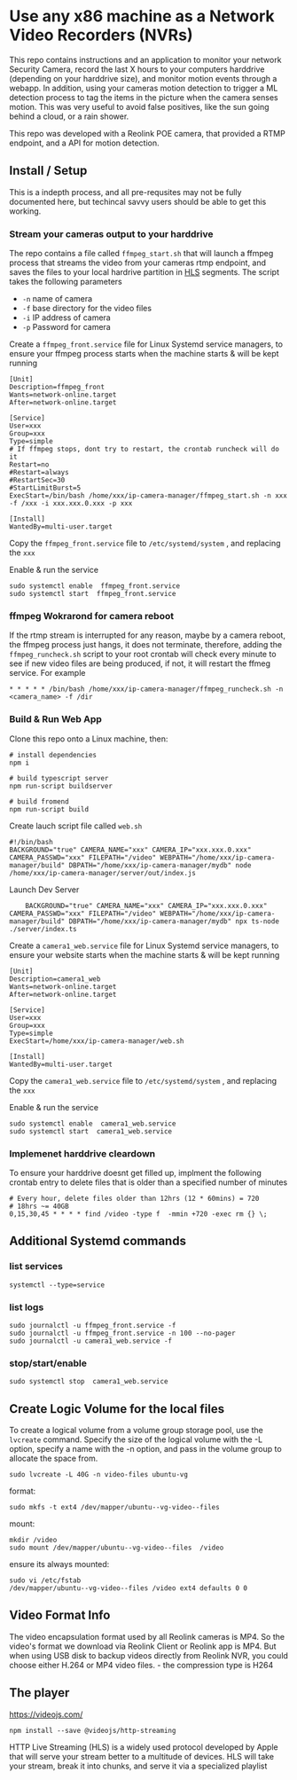 


#  Use any x86 machine as a Network Video Recorders (NVRs)

This repo contains instructions and an application to monitor your network Security Camera, record the last X hours to your computers harddrive (depending on your harddrive size), and monitor motion events through a webapp.  In addition, using your cameras motion detection to trigger a ML detection process to tag the items in the picture when the camera senses motion.  This was very useful to avoid false positives, like the sun going behind a cloud, or a rain shower.

This repo was developed with a Reolink POE camera, that provided a RTMP endpoint, and a API for motion detection.


## Install / Setup

This is a indepth process, and all pre-requsites may not be fully documented here, but techincal savvy users should be able to get this working.

### Stream your cameras output to your harddrive

The repo contains a file called ```ffmpeg_start.sh``` that will launch a ffmpeg process that streams the video from your cameras rtmp endpoint, and saves the files to your local hardrive partition in [HLS](https://en.wikipedia.org/wiki/HTTP_Live_Streaming) segments. The script takes the following parameters

 * ```-n``` name of camera
 * ```-f``` base directory for the video files
 * ```-i``` IP address of camera
 * ```-p``` Password for camera



Create a ```ffmpeg_front.service``` file for Linux Systemd service managers, to ensure your ffmpeg process starts when the machine starts & will be kept running

```
[Unit]
Description=ffmpeg_front
Wants=network-online.target
After=network-online.target

[Service]
User=xxx
Group=xxx
Type=simple
# If ffmpeg stops, dont try to restart, the crontab runcheck will do it
Restart=no
#Restart=always
#RestartSec=30
#StartLimitBurst=5
ExecStart=/bin/bash /home/xxx/ip-camera-manager/ffmpeg_start.sh -n xxx -f /xxx -i xxx.xxx.0.xxx -p xxx

[Install]
WantedBy=multi-user.target
```

Copy the ```ffmpeg_front.service``` file to ```/etc/systemd/system``` , and replacing the ```xxx```

Enable & run the service

```
sudo systemctl enable  ffmpeg_front.service
sudo systemctl start  ffmpeg_front.service
```

### ffmpeg Wokrarond for camera reboot

If the rtmp stream is interrupted for any reason, maybe by a camera reboot, the ffmpeg process just hangs, it does not terminate, therefore, adding the ```ffmpeg_runcheck.sh``` script to your root crontab will check every minute to see if new video files are being produced, if not, it will restart the ffmeg service. For example

```
* * * * * /bin/bash /home/xxx/ip-camera-manager/ffmpeg_runcheck.sh -n <camera_name> -f /dir
```


### Build & Run Web App

Clone this repo onto a Linux machine, then: 


```
# install dependencies
npm i

# build typescript server
npm run-script buildserver

# build fromend
npm run-script build
```

Create lauch script file called ```web.sh```
```
#!/bin/bash
BACKGROUND="true" CAMERA_NAME="xxx" CAMERA_IP="xxx.xxx.0.xxx" CAMERA_PASSWD="xxx" FILEPATH="/video" WEBPATH="/home/xxx/ip-camera-manager/build" DBPATH="/home/xxx/ip-camera-manager/mydb" node /home/xxx/ip-camera-manager/server/out/index.js

```

Launch Dev Server
```
    BACKGROUND="true" CAMERA_NAME="xxx" CAMERA_IP="xxx.xxx.0.xxx" CAMERA_PASSWD="xxx" FILEPATH="/video" WEBPATH="/home/xxx/ip-camera-manager/build" DBPATH="/home/xxx/ip-camera-manager/mydb" npx ts-node ./server/index.ts
```

Create a ```camera1_web.service``` file for Linux Systemd service managers, to ensure your website starts when the machine starts & will be kept running

```
[Unit]
Description=camera1_web
Wants=network-online.target
After=network-online.target

[Service]
User=xxx
Group=xxx
Type=simple
ExecStart=/home/xxx/ip-camera-manager/web.sh

[Install]
WantedBy=multi-user.target
```

Copy the ```camera1_web.service``` file to ```/etc/systemd/system``` , and replacing the ```xxx```

Enable & run the service

```
sudo systemctl enable  camera1_web.service
sudo systemctl start  camera1_web.service
```

### Implemenet harddrive cleardown

To ensure your harddrive doesnt get filled up, implment the following crontab entry to delete files that is older than a specified number of minutes

```
# Every hour, delete files older than 12hrs (12 * 60mins) = 720
# 18hrs ~= 40GB
0,15,30,45 * * * * find /video -type f  -mmin +720 -exec rm {} \;
```

## Additional Systemd commands

### list services
```
systemctl --type=service
```
### list logs
```
sudo journalctl -u ffmpeg_front.service -f
sudo journalctl -u ffmpeg_front.service -n 100 --no-pager
sudo journalctl -u camera1_web.service -f
```
### stop/start/enable
```
sudo systemctl stop  camera1_web.service
```



## Create Logic Volume for the local files 

To create a logical volume from a volume group storage pool, use the ```lvcreate``` command. Specify the size of the logical volume with the -L option, specify a name with the -n option, and pass in the volume group to allocate the space from.

```
sudo lvcreate -L 40G -n video-files ubuntu-vg
```

format:
```
sudo mkfs -t ext4 /dev/mapper/ubuntu--vg-video--files
```

mount:

```
mkdir /video
sudo mount /dev/mapper/ubuntu--vg-video--files  /video
```

ensure its always mounted:
```
sudo vi /etc/fstab
/dev/mapper/ubuntu--vg-video--files /video ext4 defaults 0 0
```



## Video Format Info

The video encapsulation format used by all Reolink cameras is MP4. So the video's format we download via Reolink Client or Reolink app is MP4. But when using USB disk to backup videos directly from Reolink NVR, you could choose either H.264 or MP4 video files. - the compression type is H264


## The player

https://videojs.com/

```
npm install --save @videojs/http-streaming
```


HTTP Live Streaming (HLS) is a widely used protocol developed by Apple that will serve your stream better to a multitude of devices. HLS will take your stream, break it into chunks, and serve it via a specialized playlist

